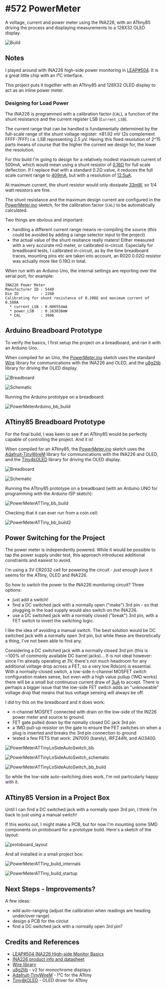 # #572 PowerMeter

A voltage, current and power meter using the INA226, with an ATtiny85 driving the process and displaying measurements to a 128X32 OLED display.

![Build](./assets/PowerMeter_build.jpg?raw=true)

## Notes

I played around with INA226 high-side power monitoring in [LEAP#504](../../Electronics101/INA226/HighSideMonitorBasics).
It is a great little chip with an I²C interface.

This project puts it together with an ATtiny85 and 128X32 OLED display to act as an inline power meter.

### Designing for Load Power

The INA226 is programmed with a calibration factor (`CAL`), a function of the shunt resistance and the current register LSB (`Current_LSB`).

The current range that can be handled is fundamentally determined by the
full-scale range of the shunt voltage register: ±81.92 mV (2s complement FFFF-7FFF) i.e. LSB representing 2.5 μV.
Having this fixed resolution of 2^15 parts means of course that the higher the current we design for, the lower the resolution.

For this build I'm going to design for a relatively modest maximum current of 500mA,
which would mean using a shunt resistor of
[0.16Ω](https://www.wolframalpha.com/input/?i=81.92mV%2F500mA) for full scale deflection.
If I replace that with a standard 0.2Ω value, it reduces the full scale current range to
[409mA](https://www.wolframalpha.com/input/?i=0.08192V%2F0.2%CE%A9), but with a resolution of
[12.5µA](https://www.wolframalpha.com/input/?i=0.08192V%2F0.2%CE%A9%2F2%5E15).

At maximum current, the shunt resistor would only dissipate
[33mW](https://www.wolframalpha.com/input/?i=%28409mA%29%5E2*0.2%CE%A9), so 1/4 watt resistors are fine.

The shunt resistance and the maximum design current are configured in the [PowerMeter.ino](./PowerMeter.ino) sketch,
for the calibration factor (`CAL`) to be automatically calculated.

Two things are obvious and important:

* handling a different current range means re-compiling the source (this could be avoided by adding a range selector input to the project)
* the actual value of the shunt resitance really maters! Either measured with a very accurate mΩ meter, or calibrated in-circuit. Especially for breadboard tests, I calibrated in-circuit, as by the time breadboard traces, mounting pins etc are taken into account, an R020 0.02Ω resistor was actually more like 0.19Ω in total.

When run with an Arduino Uno, the internal settings are reporting over the serial port, for example:

```
INA226 Power Meter
Manufacturer ID : 5449
Die ID          : 2260
Calibrating for shunt resistance of 0.200Ω and maximum current of 0.500A
  * current_LSB : 0.006554mA
  * power_LSB   : 0.163838mW
  * CAL         : 3906
```

## Arduino Breadboard Prototype

To verify the basics, I first setup the project on a breadboard, and ran it with an Arduino Uno.

When compiled for an Uno, the [PowerMeter.ino](./PowerMeter.ino) sketch uses the
standard [Wire](https://www.arduino.cc/en/reference/wire) library for communications with the INA226 and OLED,
and the [u8g2lib](https://github.com/olikraus/U8g2_Arduino) library for driving the OLED display.

![Breadboard](./assets/PowerMeterArduino_bb.jpg?raw=true)

![Schematic](./assets/PowerMeterArduino_schematic.jpg?raw=true)

Running the Arduino prototype on a breadboard:

![PowerMeterArduino_bb_build](./assets/PowerMeterArduino_bb_build.jpg?raw=true)

## ATtiny85 Breadboard Prototype

For the final build, I was keen to see if an ATtiny85 would be perfectly capable of controlling the project. And it is!

When compiled for an ATtiny85, the [PowerMeter.ino](./PowerMeter.ino) sketch uses the
[Adafruit-TinyWireM](https://github.com/adafruit/TinyWireM) library for communications with the INA226 and OLED,
and the [Tiny4kOLED](https://github.com/datacute/Tiny4kOLED) library for driving the OLED display.

![Breadboard](./assets/PowerMeterATTiny_bb.jpg?raw=true)

![Schematic](./assets/PowerMeterATTiny_schematic.jpg?raw=true)

Running the ATtiny85 prototype on a breadboard (with an Arduino UNO for programming with the Arduino ISP sketch):

![PowerMeterATTiny_bb_build](./assets/PowerMeterATTiny_bb_build.jpg?raw=true)

Checking that it can ever run from a coin cell:

![PowerMeterATTiny_bb_build2](./assets/PowerMeterATTiny_bb_build2.jpg?raw=true)


## Power Switching for the Project

The power meter is independently powered. While it would be possible to tap the power supply under test,
this approach introduces additional constraints and easiest to avoid.

I'm using a 3V CR2032 cell for powering the circuit - *just* enough jiuce it seems for the ATtiny, OLED and INA226.

So how to switch the power to the INA226 monitoring circuit? Three options:

* just add a switch!
* find a DC switched jack with a normally open ("make") 3rd pin - so that plugging in the load supply would also switch on the INA226.
* use a DC switched jack with a normally closed ("break") 3rd pin, with a FET switch to invert the switching logic.

I like the idea of avoiding a manual switch. The best solution would be DC switched jack with a normally open 3rd pin,
but while these are theoretically a thing, I've not been able to find any.

Considering a DC switched jack with a normally closed 3rd pin (this is ~100% of commonly available DC barrel jacks)...
It is not ideal however: since I'm already operating at 3V, there's not much headroom for any additional voltage drop across a FET, so a very low Rds(on) is essential.
With a normally-closed switch, a low-side n-channel MOSFET switch configuration makes sense, but even with a high value pullup (1MΩ works)
there will be a small but continuous current draw of [3µA](https://www.wolframalpha.com/input/?i=3V%2F1M%CE%A9) to accept.
There is perhaps a bigger issue that the low-side FET switch adds an "unknowable" voltage drop that means that bus voltage sensing
will always be off.

I did try this on the breadboard and it does work:

* n-channel MOSFET connected with drain on the low-side of the IN226 power meter and source to ground.
* FET gate pulled down by the nomally closed DC jack 3rd pin
* a 1MΩ pull-up resistor on the gate to ensure the FET switches on when a plug is inserted and breaks the 3rd pin connection to ground
* tested a few FETS that work: 2N7000 (barely), IRFZ44N, and AO3400.

![PowerMeterATTinyLoSideAutoSwitch_bb](./assets/PowerMeterATTinyLoSideAutoSwitch_bb.jpg?raw=true)

![PowerMeterATTinyLoSideAutoSwitch_schematic](./assets/PowerMeterATTinyLoSideAutoSwitch_schematic.jpg?raw=true)

![PowerMeterATTinyLoSideAutoSwitch_bb_build](./assets/PowerMeterATTinyLoSideAutoSwitch_bb_build.jpg?raw=true)

So while the low-side auto-switching does work, I'm not particularly happy with it.

## ATtiny85 Version in a Project Box

Until I can find a DC switched jack with a normally open 3rd pin, I think I'm back to just using a manual switch!

If this works out, I might make a PCB, but for now I'm mounting some SMD components on protoboard for a prototype build.
Here's a sketch of the layout:

![protoboard_layout](./assets/protoboard_layout.jpg?raw=true)

And all installed in a small project box:

![PowerMeterATTiny_build_internals](./assets/PowerMeterATTiny_build_internals.jpg?raw=true)

![PowerMeterATTiny_build_startup](./assets/PowerMeterATTiny_build_startup.jpg?raw=true)

## Next Steps - Improvements?

A few ideas:

* add auto-ranging (adjust the calibration when readings are heading under/over range)
* design a PCB for the circiut
* find a DC switched jack with a normally open 3rd pin?

## Credits and References

* [LEAP#504 INA226 High-side Monitor Basics](../../Electronics101/INA226/HighSideMonitorBasics)
* [INA226 product info and datasheet](http://www.ti.com/product/INA226)
* [Wire library](https://www.arduino.cc/en/reference/wire)
* [u8g2lib](https://github.com/olikraus/U8g2_Arduino) - v2 for monochrome displays
* [Adafruit-TinyWireM](https://github.com/adafruit/TinyWireM) - I²C for the ATtiny
* [Tiny4kOLED](https://github.com/datacute/Tiny4kOLED) - OLED driver for ATtiny
